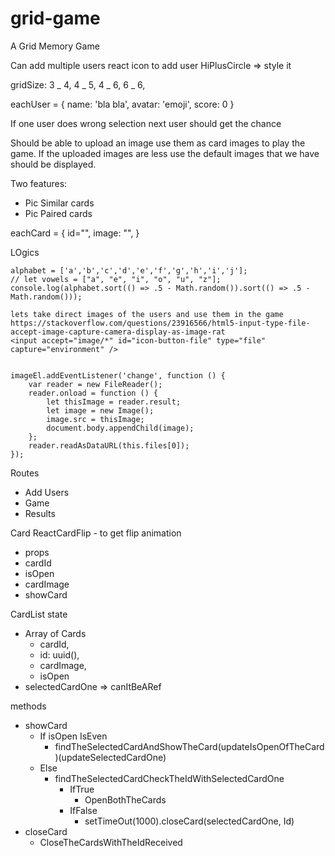 # grid-game

A Grid Memory Game

Can add multiple users
react icon to add user HiPlusCircle => style it

gridSize: 3 _ 4, 4 _ 5, 4 _ 6, 6 _ 6,

eachUser = {
name: 'bla bla',
avatar: 'emoji',
score: 0
}

If one user does wrong selection next user should get the chance

Should be able to upload an image use them as card images to play the game. If the uploaded images are less use the default images that we have should be displayed.

Two features:

- Pic Similar cards
- Pic Paired cards

eachCard = {
id="",
image: "",
}

LOgics

```
alphabet = ['a','b','c','d','e','f','g','h','i','j'];
// let vowels = ["a", "e", "i", "o", "u", "z"];
console.log(alphabet.sort(() => .5 - Math.random()).sort(() => .5 - Math.random()));
```

```
lets take direct images of the users and use them in the game
https://stackoverflow.com/questions/23916566/html5-input-type-file-accept-image-capture-camera-display-as-image-rat
<input accept="image/*" id="icon-button-file" type="file" capture="environment" />


imageEl.addEventListener('change', function () {
    var reader = new FileReader();
    reader.onload = function () {
        let thisImage = reader.result;
        let image = new Image();
        image.src = thisImage;
        document.body.appendChild(image);
    };
    reader.readAsDataURL(this.files[0]);
});
```

Routes

- Add Users
- Game
- Results

Card
ReactCardFlip - to get flip animation

- props
- cardId
- isOpen
- cardImage
- showCard

CardList
state

- Array of Cards
  - cardId,
  - id: uuid(),
  - cardImage,
  - isOpen
- selectedCardOne => canItBeARef

methods

- showCard
  - If isOpen IsEven
    - findTheSelectedCardAndShowTheCard(updateIsOpenOfTheCard)(updateSelectedCardOne)
  - Else
    - findTheSelectedCardCheckTheIdWithSelectedCardOne
      - IfTrue
        - OpenBothTheCards
      - IfFalse
        - setTimeOut(1000).closeCard(selectedCardOne, Id)
- closeCard
  - CloseTheCardsWithTheIdReceived
